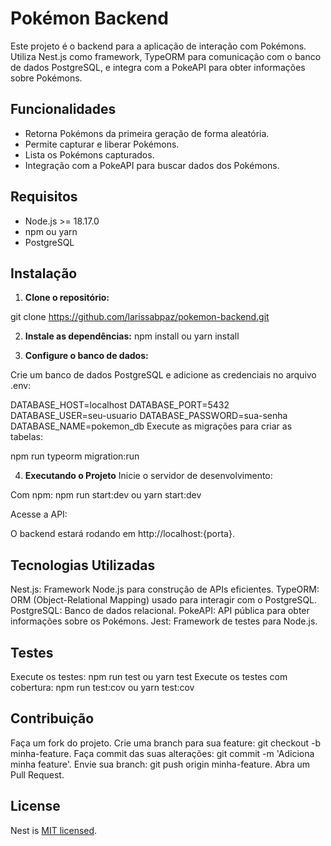 # Pokémon Backend

Este projeto é o backend para a aplicação de interação com Pokémons. Utiliza Nest.js como framework, TypeORM para comunicação com o banco de dados PostgreSQL, e integra com a PokeAPI para obter informações sobre Pokémons.

## Funcionalidades

- Retorna Pokémons da primeira geração de forma aleatória.
- Permite capturar e liberar Pokémons.
- Lista os Pokémons capturados.
- Integração com a PokeAPI para buscar dados dos Pokémons.

## Requisitos

- Node.js >= 18.17.0
- npm ou yarn
- PostgreSQL

## Instalação

1. **Clone o repositório:**

git clone https://github.com/larissabpaz/pokemon-backend.git

2. **Instale as dependências:**
npm install ou yarn install

3. **Configure o banco de dados:**

Crie um banco de dados PostgreSQL e adicione as credenciais no arquivo .env:

DATABASE_HOST=localhost
DATABASE_PORT=5432
DATABASE_USER=seu-usuario
DATABASE_PASSWORD=sua-senha
DATABASE_NAME=pokemon_db
Execute as migrações para criar as tabelas:

npm run typeorm migration:run

4. **Executando o Projeto**
Inicie o servidor de desenvolvimento:

Com npm: npm run start:dev ou yarn start:dev

Acesse a API:

O backend estará rodando em http://localhost:{porta}.

## Tecnologias Utilizadas
Nest.js: Framework Node.js para construção de APIs eficientes.
TypeORM: ORM (Object-Relational Mapping) usado para interagir com o PostgreSQL.
PostgreSQL: Banco de dados relacional.
PokeAPI: API pública para obter informações sobre os Pokémons.
Jest: Framework de testes para Node.js.

## Testes
Execute os testes: npm run test ou yarn test
Execute os testes com cobertura: npm run test:cov ou yarn test:cov

## Contribuição
Faça um fork do projeto.
Crie uma branch para sua feature: git checkout -b minha-feature.
Faça commit das suas alterações: git commit -m 'Adiciona minha feature'.
Envie sua branch: git push origin minha-feature.
Abra um Pull Request.

## License

Nest is [MIT licensed](https://github.com/nestjs/nest/blob/master/LICENSE).
